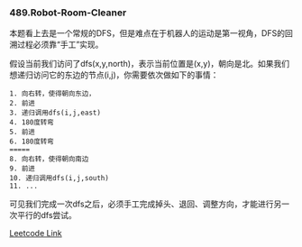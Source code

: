 ### 489.Robot-Room-Cleaner

本题看上去是一个常规的DFS，但是难点在于机器人的运动是第一视角，DFS的回溯过程必须靠“手工”实现。

假设当前我们访问了dfs(x,y,north)，表示当前位置是(x,y)，朝向是北。如果我们想递归访问它的东边的节点(i,j)，你需要依次做如下的事情：
```
1. 向右转，使得朝向东边，
2. 前进
3. 递归调用dfs(i,j,east)
4. 180度转弯
5. 前进
6. 180度转弯
=====
8. 向右转，使得朝向南边
9. 前进
10. 递归调用dfs(i,j,south)
11. ...
```
可见我们完成一次dfs之后，必须手工完成掉头、退回、调整方向，才能进行另一次平行的dfs尝试。


[Leetcode Link](https://leetcode.com/problems/robot-room-cleaner)
